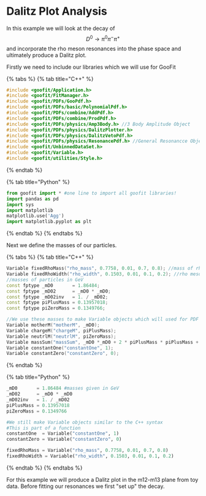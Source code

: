 # Dalitz Plot Analysis

In this example we will look at the decay of $$D^0 \rightarrow \pi^0 \pi^- \pi^+$$and incorporate the rho meson resonances into the phase space and ultimately produce a Dalitz plot.

Firstly we need to include our libraries which we will use for GooFit

{% tabs %}
{% tab title="C++" %}
```cpp
#include <goofit/Application.h>
#include <goofit/FitManager.h>
#include <goofit/PDFs/GooPdf.h>
#include <goofit/PDFs/basic/PolynomialPdf.h>
#include <goofit/PDFs/combine/AddPdf.h>
#include <goofit/PDFs/combine/ProdPdf.h>
#include <goofit/PDFs/physics/Amp3Body.h> //3 Body Amplitude Object
#include <goofit/PDFs/physics/DalitzPlotter.h>
#include <goofit/PDFs/physics/DalitzVetoPdf.h>
#include <goofit/PDFs/physics/ResonancePdf.h> //General Resonancce Object
#include <goofit/UnbinnedDataSet.h>
#include <goofit/Variable.h>
#include <goofit/utilities/Style.h>
```
{% endtab %}

{% tab title="Python" %}
```python
from goofit import * #one line to import all goofit libraries!
import pandas as pd
import sys
import matplotlib
matplotlib.use('Agg')
import matplotlib.pyplot as plt
```
{% endtab %}
{% endtabs %}

Next we define the masses of our particles.

{% tabs %}
{% tab title="C++" %}
```cpp
Variable fixedRhoMass("rho_mass", 0.7758, 0.01, 0.7, 0.8); //mass of rho meson we want to fit
Variable fixedRhoWidth("rho_width", 0.1503, 0.01, 0.1, 0.2); //rho meson Breit-Wigner width to fit
//masses of particles in GeV
const fptype _mD0       = 1.86484;
const fptype _mD02      = _mD0 * _mD0;
const fptype _mD02inv   = 1. / _mD02;
const fptype piPlusMass = 0.13957018;
const fptype piZeroMass = 0.1349766;

//We use these masses to make Variable objects which will used for PDF fitting
Variable motherM("motherM", _mD0);
Variable chargeM("chargeM", piPlusMass);
Variable neutrlM("neutrlM", piZeroMass);
Variable massSum("massSum", _mD0 *_mD0 + 2 * piPlusMass * piPlusMass + piZeroMass * piZeroMass); // = 3.53481                                                                                                      
Variable constantOne("constantOne", 1);
Variable constantZero("constantZero", 0);


```
{% endtab %}

{% tab title="Python" %}
```python
_mD0       = 1.86484 #masses given in GeV
_mD02      = _mD0 * _mD0
_mD02inv   = 1. / _mD02
piPlusMass = 0.13957018
piZeroMass = 0.1349766

#We still make Variable objects similar to the C++ syntax
#This is part of a function
constantOne  = Variable("constantOne", 1)
constantZero = Variable("constantZero", 0)

fixedRhoMass = Variable("rho_mass", 0.7758, 0.01, 0.7, 0.8)
fixedRhoWidth = Variable("rho_width", 0.1503, 0.01, 0.1, 0.2)
```
{% endtab %}
{% endtabs %}

For this example we will produce a Dalitz plot in the m12-m13 plane from toy data. Before fitting our resonances we first "set up" the decay.







